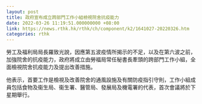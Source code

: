 ```yaml
---
layout: post
title: 政府宣布成立跨部門工作小組檢視院舍抗疫能力
date: 2022-03-26 11:19:51.000000000 +08:00
link: https://news.rthk.hk/rthk/ch/component/k2/1641027-20220326.htm
categories: rthk
---
```


勞工及福利局局長羅致光說，因應第五波疫情所揭示的不足，以及在第六波之前，加強院舍的抗疫能力，政府將成立由勞福局常任秘書長牽頭的跨部門工作小組，全面檢視院舍抗疫能力及提出改善措施。

他表示，首要工作是檢視及改善院舍的通風設施及有關防疫指引守則，工作小組成員包括食物及衞生局、衞生署、醫管局、發展局及機電署的代表，首次會議將於下星期舉行。
